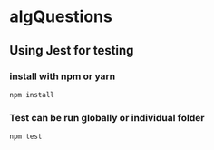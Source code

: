# algQuestions

## Using Jest for testing

### install with npm or yarn

`npm install`

### Test can be run globally or individual folder

`npm test`

